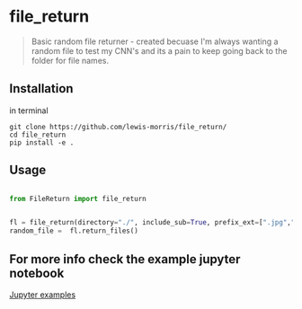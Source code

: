 # file_return

> Basic random file returner - created becuase I'm always wanting a random file to test my CNN's and its a pain to keep going back to the folder for file names.


## Installation 

in terminal 

```
git clone https://github.com/lewis-morris/file_return/
cd file_return
pip install -e .

```

## Usage

```python

from FileReturn import file_return


fl = file_return(directory="./", include_sub=True, prefix_ext=[".jpg",".png"],return_list=False )
random_file =  fl.return_files()

```

## For more info check the example jupyter notebook

[Jupyter examples](./examples.ipynb)
